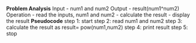 **Problem Analysis**
Input - num1 and num2
Output - result(num1^num2)
Operation - read the inputs, num1 and num2
          - calculate the result
          - display the result
**Pseudocode**
step 1: start
step 2: read num1 and num2
step 3: calculate the result as result= pow(num1,num2)
step 4: print result
step 5: stop
